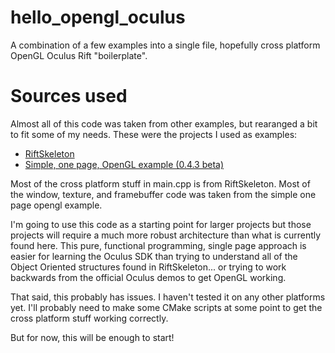 hello_opengl_oculus
===================

A combination of a few examples into a single file, hopefully cross platform OpenGL Oculus Rift "boilerplate".

Sources used
============

Almost all of this code was taken from other examples, but rearanged a bit to fit some of my needs. These were the projects I used as examples:

- [RiftSkeleton](https://github.com/jimbo00000/RiftSkeleton)
- [Simple, one page, OpenGL example (0.4.3 beta)](https://forums.oculus.com/viewtopic.php?f=20&t=16809)

Most of the cross platform stuff in main.cpp is from RiftSkeleton. Most of the window, texture, and framebuffer code was taken from the simple one page opengl example.

I'm going to use this code as a starting point for larger projects but those projects will require a much more robust architecture than what is currently found here. This pure, functional programming, single page approach is easier for learning the Oculus SDK than trying to understand all of the Object Oriented structures found in RiftSkeleton... or trying to work backwards from the official Oculus demos to get OpenGL working.

That said, this probably has issues. I haven't tested it on any other platforms yet. I'll probably need to make some CMake scripts at some point to get the cross platform stuff working correctly.

But for now, this will be enough to start!
